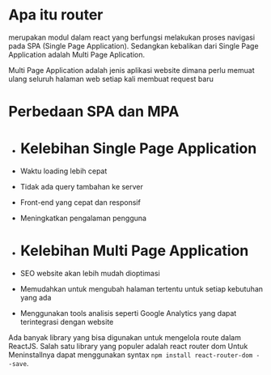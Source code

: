 # Apa itu router
merupakan modul dalam react yang berfungsi melakukan proses navigasi pada SPA (Single Page Application). Sedangkan kebalikan dari Single Page Application adalah Multi Page Aplication.

Multi Page Application adalah jenis aplikasi website dimana perlu memuat ulang seluruh halaman web setiap kali membuat request baru

# Perbedaan SPA dan MPA
- # Kelebihan Single Page Application
- Waktu loading lebih cepat
- Tidak ada query tambahan ke server
- Front-end yang cepat dan responsif
- Meningkatkan pengalaman pengguna

- # Kelebihan Multi Page Application
- SEO website akan lebih mudah dioptimasi
- Memudahkan untuk mengubah halaman tertentu untuk setiap kebutuhan yang ada
- Menggunakan tools analisis seperti Google Analytics yang dapat terintegrasi dengan website


Ada banyak library yang bisa digunakan untuk mengelola route dalam ReactJS. Salah satu library yang populer adalah react router dom
Untuk Meninstallnya dapat menggunakan syntax `npm install react-router-dom --save`. 

